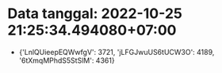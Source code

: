 # Data tanggal: 2022-10-25 21:25:34.494080+07:00

* {'LnlQUieepEQWwfgV': 3721, 'jLFGJwuUS6tUCW3O': 4189, '6tXmqMPhdS5StSlM': 4361}
